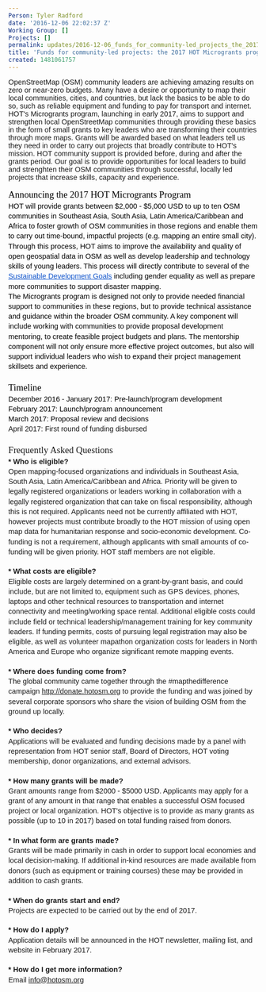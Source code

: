 ```yaml
---
Person: Tyler Radford
date: '2016-12-06 22:02:37 Z'
Working Group: []
Projects: []
permalink: updates/2016-12-06_funds_for_community-led_projects_the_2017_hot_microgrants_program
title: 'Funds for community-led projects: the 2017 HOT Microgrants program'
created: 1481061757
---
```

<p><span style="font-family: Arial; font-size: 14.6667px; white-space: pre-wrap;">OpenStreetMap (OSM) community leaders are achieving amazing results on zero or near-zero budgets. Many have a desire or opportunity to map their local communities, cities, and countries, but lack the basics to be able to do so, such as reliable equipment and funding to pay for transport and internet. HOT's Microgrants program, launching in early 2017, aims to support and strengthen local OpenStreetMap communities through providing these basics in the form of small grants to key leaders who are transforming their countries through more maps. Grants will be awarded based on what leaders tell us they need in order to carry out projects that broadly contribute to HOT's mission. HOT community support is provided before, during and after the grants period. Our goal is to provide opportunities for local leaders to build and strenghten their OSM communities through successful, locally led projects that increase skills, capacity and experience.</span></p><h1 style="line-height: 1.38; margin-top: 10pt; margin-bottom: 0pt;" dir="ltr"><span style="font-size: 18.666666666666664px; font-family: 'Trebuchet MS'; color: #000000; background-color: transparent; font-weight: 400; font-style: normal; font-variant: normal; text-decoration: none; vertical-align: baseline; white-space: pre-wrap;">Announcing the 2017 HOT Microgrants Program</span></h1><p style="line-height: 1.38; margin-top: 0pt; margin-bottom: 0pt;" dir="ltr"><span style="font-size: 14.666666666666666px; font-family: Arial; color: #000000; background-color: transparent; font-weight: 400; font-style: normal; font-variant: normal; text-decoration: none; vertical-align: baseline; white-space: pre-wrap;">HOT will provide grants between $2,000 - $5,000 USD to up to ten OSM communities in Southeast Asia, South Asia, Latin America/Caribbean and Africa to foster growth of OSM communities in those regions and enable them to carry out time-bound, impactful projects (e.g. mapping an entire small city). Through this process, HOT aims to improve the availability and quality of open geospatial data in OSM as well as develop leadership and technology skills of young leaders. This process will directly contribute to several of the </span><a style="text-decoration: none;" href="https://sustainabledevelopment.un.org/sdgs"><span style="font-size: 14.666666666666666px; font-family: Arial; color: #1155cc; background-color: transparent; font-weight: 400; font-style: normal; font-variant: normal; text-decoration: underline; vertical-align: baseline; white-space: pre-wrap;">Sustainable Development Goals</span></a><span style="font-size: 14.666666666666666px; font-family: Arial; color: #000000; background-color: transparent; font-weight: 400; font-style: normal; font-variant: normal; text-decoration: none; vertical-align: baseline; white-space: pre-wrap;"> including gender equality as well as prepare more communities to support disaster mapping.</span></p><p style="line-height: 1.38; margin-top: 0pt; margin-bottom: 0pt;" dir="ltr"><span style="font-size: 14.666666666666666px; font-family: Arial; color: #000000; background-color: transparent; font-weight: 400; font-style: normal; font-variant: normal; text-decoration: none; vertical-align: baseline; white-space: pre-wrap;">The Microgrants program is designed not only to provide needed financial support to communities in these regions, but to provide technical assistance and guidance within the broader OSM community. A key component will include working with communities to provide proposal development mentoring, to create feasible project budgets and plans. The mentorship component will not only ensure more effective project outcomes, but also will support individual leaders who wish to expand their project management skillsets and experience.</span></p><p style="line-height: 1.38; margin-top: 0pt; margin-bottom: 0pt;" dir="ltr">&nbsp;</p><p style="line-height: 1.38; margin-top: 0pt; margin-bottom: 0pt;" dir="ltr"><span style="font-size: 18.666666666666664px; font-family: 'Trebuchet MS'; color: #000000; background-color: transparent; font-weight: 400; font-style: normal; font-variant: normal; text-decoration: none; vertical-align: baseline; white-space: pre-wrap;">Timeline</span></p><p style="line-height: 1.38; margin-top: 0pt; margin-bottom: 0pt;" dir="ltr"><span style="font-size: 14.666666666666666px; font-family: Arial; color: #000000; background-color: transparent; font-weight: 400; font-style: normal; font-variant: normal; text-decoration: none; vertical-align: baseline; white-space: pre-wrap;">December 2016 - January 2017: Pre-launch/program development</span></p><p style="line-height: 1.38; margin-top: 0pt; margin-bottom: 0pt;" dir="ltr"><span style="font-size: 14.666666666666666px; font-family: Arial; color: #000000; background-color: transparent; font-weight: 400; font-style: normal; font-variant: normal; text-decoration: none; vertical-align: baseline; white-space: pre-wrap;">February 2017: Launch/program announcement</span></p><p style="line-height: 1.38; margin-top: 0pt; margin-bottom: 0pt;" dir="ltr"><span style="font-size: 14.666666666666666px; font-family: Arial; color: #000000; background-color: transparent; font-weight: 400; font-style: normal; font-variant: normal; text-decoration: none; vertical-align: baseline; white-space: pre-wrap;">March 2017: Proposal review and decisions</span></p><p style="line-height: 1.38; margin-top: 0pt; margin-bottom: 0pt;" dir="ltr"><span id="docs-internal-guid-0235ad96-d5fa-31dd-cf05-8efc56a35db0"><span style="font-size: 14.6667px; font-family: Arial; background-color: transparent; white-space: pre-wrap;">April 2017: First round of funding disbursed</span></span></p><p style="line-height: 1.38; margin-top: 0pt; margin-bottom: 0pt;" dir="ltr">&nbsp;</p><p style="line-height: 1.38; margin-top: 0pt; margin-bottom: 0pt;" dir="ltr"><span style="font-family: 'Trebuchet MS'; font-size: 18.6667px; white-space: pre-wrap;">Frequently Asked Questions</span></p><p style="line-height: 1.38; margin-top: 0pt; margin-bottom: 0pt;" dir="ltr"><strong><span style="font-family: Arial; font-size: 14.6667px; white-space: pre-wrap;">* Who is eligible?</span></strong></p><p style="line-height: 1.38; margin-top: 0pt; margin-bottom: 0pt;" dir="ltr"><span style="font-family: Arial; font-size: 14.6667px; white-space: pre-wrap;">Open mapping-focused organizations and individuals in Southeast Asia, South Asia, Latin America/Caribbean and Africa. </span><span style="font-family: Arial; font-size: 14.6667px; white-space: pre-wrap;">Priority will be given to legally registered organizations or leaders working in collaboration with a legally registered organization that can take on fiscal responsibility, although this is not required. Applicants need not be currently affiliated with HOT, however projects must contribute broadly to the HOT mission of using open map data for humanitarian response and socio-economic development. Co-funding is not a requirement, although applicants with small amounts of co-funding will be given priority. HOT staff members are not eligible.</span></p><p style="line-height: 1.38; margin-top: 0pt; margin-bottom: 0pt;" dir="ltr">&nbsp;</p><p style="line-height: 1.38; margin-top: 0pt; margin-bottom: 0pt;" dir="ltr"><strong><span style="font-family: Arial; font-size: 14.6667px; white-space: pre-wrap;">* What costs are eligible?</span></strong></p><p style="line-height: 1.38; margin-top: 0pt; margin-bottom: 0pt;" dir="ltr"><span style="font-family: Arial; font-size: 14.6667px; white-space: pre-wrap;"><span style="font-size: 14.6667px;">Eligible costs are largely determined on a grant-by-grant basis, and could include, but are not limited to, equipment such as GPS devices, phones, laptops and other technical resources to transportation and internet connectivity and meeting/working space rental. </span>Additional eligible costs could include field or technical leadership/management training for key community leaders. </span><span style="font-family: Arial; font-size: 14.6667px; white-space: pre-wrap;">If funding permits, </span><span style="font-family: Arial; font-size: 14.6667px; white-space: pre-wrap;">c</span><span style="font-family: Arial; font-size: 14.6667px; white-space: pre-wrap;">osts of pursuing legal registration may also be eligible, as well as </span><span style="font-family: Arial; font-size: 14.6667px; white-space: pre-wrap;">volunteer mapathon organization costs for leaders in North America and Europe who organize significant remote mapping events. </span></p><p style="line-height: 1.38; margin-top: 0pt; margin-bottom: 0pt;" dir="ltr">&nbsp;</p><p style="line-height: 1.38; margin-top: 0pt; margin-bottom: 0pt;" dir="ltr"><strong><span style="font-family: Arial; font-size: 14.6667px; white-space: pre-wrap;">* Where does funding come from?</span></strong></p><p style="line-height: 1.38; margin-top: 0pt; margin-bottom: 0pt;" dir="ltr"><span style="font-family: Arial; font-size: 14.6667px; white-space: pre-wrap;">The global community came together through the #mapthedifference campaign <a href="http://donate.hotosm.org" target="_blank">http://donate.hotosm.org</a></span><span style="font-family: Arial; font-size: 14.6667px; white-space: pre-wrap;"> to provide the funding and was joined </span><span style="font-family: Arial; font-size: 14.6667px; white-space: pre-wrap;">by several corporate sponsors who share the vision of building OSM from the ground up locally.</span></p><p style="line-height: 1.38; margin-top: 0pt; margin-bottom: 0pt;" dir="ltr">&nbsp;</p><p style="line-height: 1.38; margin-top: 0pt; margin-bottom: 0pt;" dir="ltr"><strong><span style="font-family: Arial; font-size: 14.6667px; white-space: pre-wrap;">* Who decides?</span></strong></p><p style="line-height: 1.38; margin-top: 0pt; margin-bottom: 0pt;" dir="ltr"><span style="font-family: Arial; font-size: 14.6667px; white-space: pre-wrap;">Applications will be evaluated and funding decisions made by a panel with representation from HOT senior staff, Board of Directors, HOT voting membership, donor organizations, and external advisors.</span></p><p style="line-height: 1.38; margin-top: 0pt; margin-bottom: 0pt;" dir="ltr">&nbsp;</p><p style="line-height: 1.38; margin-top: 0pt; margin-bottom: 0pt;" dir="ltr"><strong><span style="font-family: Arial; font-size: 14.6667px; white-space: pre-wrap;">* How many grants will be made?</span></strong></p><p style="line-height: 1.38; margin-top: 0pt; margin-bottom: 0pt;" dir="ltr"><span style="font-family: Arial; font-size: 14.6667px; white-space: pre-wrap;">Grant amounts range from $2000 - $5000 USD. Applicants may apply for a grant of any amount in that range that enables a successful OSM focused project or local organization. HOT's objective is to provide as many grants as possible (up to 10 in 2017) based on total funding raised from donors.</span></p><p style="line-height: 1.38; margin-top: 0pt; margin-bottom: 0pt;" dir="ltr">&nbsp;</p><p style="line-height: 1.38; margin-top: 0pt; margin-bottom: 0pt;" dir="ltr"><strong><span style="font-family: Arial; font-size: 14.6667px; white-space: pre-wrap;">* In what form are grants made?</span></strong></p><p style="line-height: 1.38; margin-top: 0pt; margin-bottom: 0pt;" dir="ltr"><span style="font-family: Arial; font-size: 14.6667px; white-space: pre-wrap;">Grants will be made primarily in cash in order to support local economies and local decision-making. If additional in-kind resources are made available from donors (such as equipment or training courses) these may be provided in addition to cash grants.</span></p><p style="line-height: 1.38; margin-top: 0pt; margin-bottom: 0pt;" dir="ltr">&nbsp;</p><p style="line-height: 1.38; margin-top: 0pt; margin-bottom: 0pt;" dir="ltr"><strong><span style="font-family: Arial; font-size: 14.6667px; white-space: pre-wrap;">* When do grants start and end?</span></strong></p><p style="line-height: 1.38; margin-top: 0pt; margin-bottom: 0pt;" dir="ltr"><span style="font-family: Arial; font-size: 14.6667px; white-space: pre-wrap;">Projects are expected to be carried out by the end of 2017.</span></p><p style="line-height: 1.38; margin-top: 0pt; margin-bottom: 0pt;" dir="ltr">&nbsp;</p><p style="line-height: 1.38; margin-top: 0pt; margin-bottom: 0pt;" dir="ltr"><strong><span style="font-family: Arial; font-size: 14.6667px; white-space: pre-wrap;">* How do I apply?</span></strong></p><p style="line-height: 1.38; margin-top: 0pt; margin-bottom: 0pt;" dir="ltr"><span style="font-family: Arial; font-size: 14.6667px; white-space: pre-wrap;">Application details will be announced in the HOT newsletter, mailing list, and website in February 2017.</span></p><p style="line-height: 1.38; margin-top: 0pt; margin-bottom: 0pt;" dir="ltr">&nbsp;</p><p style="line-height: 1.38; margin-top: 0pt; margin-bottom: 0pt;" dir="ltr"><strong><span style="font-family: Arial; font-size: 14.6667px; white-space: pre-wrap;">* How do I get more information?</span></strong></p><p style="line-height: 1.38; margin-top: 0pt; margin-bottom: 0pt;" dir="ltr"><span style="font-family: Arial; font-size: 14.6667px; white-space: pre-wrap;">Email <a class="linkification-ext" title="Linkification: mailto:info@hotosm.org" href="mailto:info@hotosm.org">info@hotosm.org</a></span></p><p style="line-height: 1.38; margin-top: 0pt; margin-bottom: 0pt;" dir="ltr">&nbsp;</p><p style="line-height: 1.38; margin-top: 0pt; margin-bottom: 0pt;" dir="ltr">&nbsp;</p>
